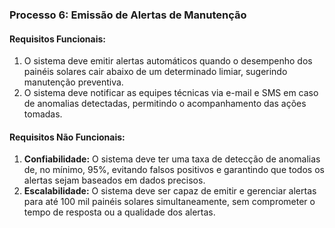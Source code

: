 ### Processo 6: Emissão de Alertas de Manutenção

#### Requisitos Funcionais:

1. O sistema deve emitir alertas automáticos quando o desempenho dos painéis solares cair abaixo de um determinado limiar, sugerindo manutenção preventiva.
2. O sistema deve notificar as equipes técnicas via e-mail e SMS em caso de anomalias detectadas, permitindo o acompanhamento das ações tomadas.

#### Requisitos Não Funcionais:

1. **Confiabilidade:** O sistema deve ter uma taxa de detecção de anomalias de, no mínimo, 95%, evitando falsos positivos e garantindo que todos os alertas sejam baseados em dados precisos.
2. **Escalabilidade:** O sistema deve ser capaz de emitir e gerenciar alertas para até 100 mil painéis solares simultaneamente, sem comprometer o tempo de resposta ou a qualidade dos alertas.
